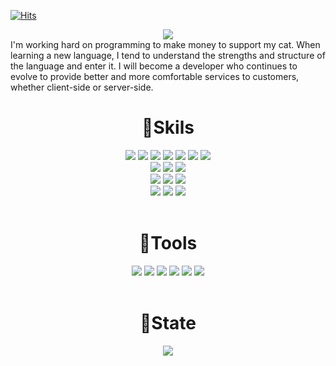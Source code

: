 [![Hits](https://hits.seeyoufarm.com/api/count/incr/badge.svg?url=https%3A%2F%2Fgithub.com%2FInsa14&count_bg=%23FFC000&title_bg=%23555555&icon=&icon_color=%23E7E7E7&title=visitor&edge_flat=false)](https://hits.seeyoufarm.com)
<div align=center>
  <img src="https://capsule-render.vercel.app/api?type=waving&color=01E1EC&height=300&section=header&text=Hi%20there!%20👋&fontSize=90&fontColor=ffffff"/>
</div>
I'm working hard on programming to make money to support my cat.
When learning a new language, I tend to understand the strengths and structure of the language and enter it. I will become a developer who continues to evolve to provide better and more comfortable services to customers, whether client-side or server-side.
<div align=center><h1>💪Skils</h1></div>

<div align=center> 
  <img src="https://img.shields.io/badge/HTML5-E34F26?style=for-the-badge&logo=html5&logoColor=white"> 
  <img src="https://img.shields.io/badge/CSS-1572B6?style=for-the-badge&logo=css3&logoColor=white"> 
  <img src="https://img.shields.io/badge/JAVASCRIPT-F7DF1E?style=for-the-badge&logo=javascript&logoColor=black"> 
  <img src="https://img.shields.io/badge/JAVA-007396?style=for-the-badge&logo=java&logoColor=white"> 
  <img src="https://img.shields.io/badge/C++-00599C?style=for-the-badge&logo=c%2B%2B&logoColor=white">
  <img src="https://img.shields.io/badge/VUE.JS-4FC08D?style=for-the-badge&logo=vue.js&logoColor=white"> 
  <img src="https://img.shields.io/badge/NODE.JS-339933?style=for-the-badge&logo=Node.js&logoColor=white">
  <br>
  
  <img src="https://img.shields.io/badge/ORACLE-F80000?style=for-the-badge&logo=oracle&logoColor=white"> 
  <img src="https://img.shields.io/badge/mongoDB-47A248?style=for-the-badge&logo=MongoDB&logoColor=white">
  <img src="https://img.shields.io/badge/H2-199ED9?style=for-the-badge&logo=Amazon%20DynamoDB&logoColor=white">
  <br>
  
  <img src="https://img.shields.io/badge/SPRING-6DB33F?style=for-the-badge&logo=spring&logoColor=white"> 
  <img src="https://img.shields.io/badge/EXPRESS-000000?style=for-the-badge&logo=express&logoColor=white">  
  <img src="https://img.shields.io/badge/BOOTSTRAP-7952B3?style=for-the-badge&logo=bootstrap&logoColor=white">
  <br>

  <img src="https://img.shields.io/badge/LINUX-FCC624?style=for-the-badge&logo=linux&logoColor=black"> 
  <img src="https://img.shields.io/badge/AMAZONAWS-232F3E?style=for-the-badge&logo=amazonaws&logoColor=white"> 
  <img src="https://img.shields.io/badge/APACHE TOMCAT-F8DC75?style=for-the-badge&logo=apachetomcat&logoColor=white">
  <br>
  <br>
</div>
<div align=center><h1>🔨Tools</h1></div> 
<div align=center>
  <img src="https://img.shields.io/badge/Slack-4A154B?style=for-the-badge&logo=Slack&logoColor=white">
  <img src="https://img.shields.io/badge/Notion-000000?style=for-the-badge&logo=Notion&logoColor=white">
  <img src="https://img.shields.io/badge/Trello-0052CC?style=for-the-badge&logo=Trello&logoColor=white">
  <img src="https://img.shields.io/badge/Postman-FF6C37?style=for-the-badge&logo=Postman&logoColor=white">
  <img src="https://img.shields.io/badge/GitHub-181717?style=for-the-badge&logo=github&logoColor=white">
  <img src="https://img.shields.io/badge/Git-F05032?style=for-the-badge&logo=git&logoColor=white">
  <br>
  <br>
</div>

<div align=center><h1>💛State</h1></div>
<div  align=center>
  <img align="center" src="https://github-readme-stats.vercel.app/api?username=Insa14&show_icons=true&theme=gruvbox" />
</div>
<!--
**Insa14/Insa14** is a ✨ _special_ ✨ repository because its `README.md` (this file) appears on your GitHub profile.

Here are some ideas to get you started:

- 🔭 I’m currently working on ...
- 🌱 I’m currently learning ...
- 👯 I’m looking to collaborate on ...
- 🤔 I’m looking for help with ...
- 💬 Ask me about ...
- 📫 How to reach me: ...
- 😄 Pronouns: ...
- ⚡ Fun fact: ...
-->
